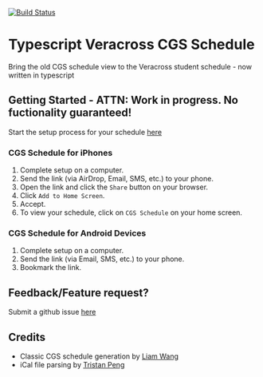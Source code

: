 [![Build Status](https://travis-ci.com/CGScheduleSquad/ts-cgs-schedule.svg?branch=master)](https://travis-ci.com/CGScheduleSquad/ts-cgs-schedule)
# Typescript Veracross CGS Schedule
Bring the old CGS schedule view to the Veracross student schedule - now written in typescript

## Getting Started - ATTN: Work in progress. No fuctionality guaranteed!
Start the setup process for your schedule [here](https://cgschedulesquad.github.io/ts-cgs-schedule/)

### CGS Schedule for iPhones
1. Complete setup on a computer.
2. Send the link (via AirDrop, Email, SMS, etc.) to your phone.
3. Open the link and click the `Share` button on your browser.
4. Click `Add to Home Screen`.
5. Accept.
6. To view your schedule, click on `CGS Schedule` on your home screen.

### CGS Schedule for Android Devices
1. Complete setup on a computer.
2. Send the link (via Email, SMS, etc.) to your phone.
3. Bookmark the link.

## Feedback/Feature request?
Submit a github issue [here](https://github.com/CGScheduleSquad/ts-cgs-schedule/issues)

## Credits
- Classic CGS schedule generation by [Liam Wang](https://github.com/wangl5/)
- iCal file parsing by [Tristan Peng](https://github.com/Kizjkre)
